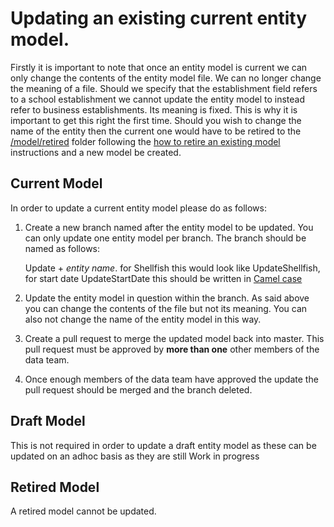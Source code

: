 # Updating an existing current entity model.

Firstly it is important to note that once an entity model is current we can only change the contents of the entity model file. We can no longer change the meaning of a file. Should we specify that the establishment field refers to a school establishment we cannot update the entity model to instead refer to business establishments. Its meaning is fixed. This is why it is important to get this right the first time. Should you wish to change the name of the entity then the current one would have to be retired to the [/model/retired](/model/retired) folder following the [how to retire an existing model](RetireAnExistingModel.md) instructions and a new model be created.

## Current Model

In order to update a current entity model please do as follows:

1.  Create a new branch named after the entity model to be updated. You can only update one entity model per branch. The branch should be named as follows:

    Update + *entity name*. for Shellfish this would look like UpdateShellfish, for start date UpdateStartDate this should be written in [Camel case](https://en.wikipedia.org/wiki/Camel_case)

2.  Update the entity model in question within the branch. As said above you can change the contents of the file but not its meaning. You can also not change the name of the entity model in this way.

3.  Create a pull request to merge the updated model back into master. This pull request must be approved by **more than one** other members of the data team.
4.  Once enough members of the data team have approved the update the pull request should be merged and the branch deleted.

## Draft Model
This is not required in order to update a draft entity model as these can be updated on an adhoc basis as they are still Work in progress

## Retired Model
A retired model cannot be updated.
